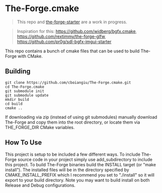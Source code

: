 # The-Forge.cmake

> This repo and [the-forge-starter](https://github.com/cboiangiu/the-forge-starter) are a work in progress.

> Inspiration for this: https://github.com/widberg/bgfx.cmake, https://github.com/rextimmy/the-forge-glfw, https://github.com/pr0g/sdl-bgfx-imgui-starter

This repo contains a bunch of cmake files that can be used to build The-Forge with CMake.

Building
-------------

```
git clone https://github.com/cboiangiu/The-Forge.cmake.git
cd The-Forge.cmake
git submodule init
git submodule update
mkdir build
cd build
cmake ..
```

If downloading via zip (instead of using git submodules) manually download The-Forge and copy them into the root directory, or locate them via THE_FORGE_DIR CMake variables.

How To Use
-------------
This project is setup to be included a few different ways. To include The-Forge source code in your project simply use add_subdirectory to include this project. To build The-Forge binaries build the INSTALL target (or "make install"). The installed files will be in the directory specified by CMAKE_INSTALL_PREFIX which I recommend you set to "./install" so it will export to your build directory. Note you may want to build install on both Release and Debug configurations.
